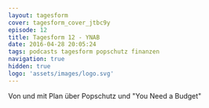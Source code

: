 ```yaml
---
layout: tagesform
cover: tagesform_cover_jtbc9y
episode: 12
title: Tagesform 12 - YNAB
date: 2016-04-28 20:05:24
tags: podcasts tagesform popschutz finanzen
navigation: true
hidden: true
logo: 'assets/images/logo.svg'
---
```


Von und mit Plan über Popschutz und "You Need a Budget"
